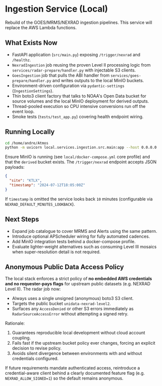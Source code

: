 # Ingestion Service (Local)

Rebuild of the GOES/MRMS/NEXRAD ingestion pipelines. This service will replace the AWS Lambda functions.

## What Exists Now

- FastAPI application (`src/main.py`) exposing `/trigger/nexrad` and `/healthz`.
- `NexradIngestion` job reusing the proven Level II processing logic from
  `services/radar-prepare/handler.py` with injectable S3 clients.
- `GoesIngestion` job that pulls the ABI handler from `services/goes-prepare/handler.py`
  and writes outputs to the local MinIO buckets.
- Environment-driven configuration via `pydantic-settings` (`IngestionSettings`).
- Thin boto3 client factory that talks to NOAA's Open Data bucket for source
  volumes and the local MinIO deployment for derived outputs.
- Thread-pooled execution so CPU intensive conversions run off the event loop.
- Smoke tests (`tests/test_app.py`) covering health endpoint wiring.

## Running Locally

```bash
cd /home/andre/Atmos
python -m uvicorn local.services.ingestion.src.main:app --host 0.0.0.0 --port 8084
```

Ensure MinIO is running (see `local/docker-compose.yml` core profile) and that
the `derived` bucket exists. The `/trigger/nexrad` endpoint accepts JSON payloads:

```json
{
  "site": "KTLX",
  "timestamp": "2024-07-12T18:05:00Z"
}
```

If `timestamp` is omitted the service looks back `10` minutes (configurable via
`NEXRAD_DEFAULT_MINUTES_LOOKBACK`).

## Next Steps

- Expand job catalogue to cover MRMS and Alerts using the same pattern.
- Introduce optional APScheduler wiring for fully automated cadences.
- Add MinIO integration tests behind a docker-compose profile.
- Evaluate lighter-weight alternatives such as consuming Level III mosaics when
  super-resolution detail is not required.

## Anonymous Public Data Access Policy

The local stack enforces a strict policy of **no embedded AWS credentials and no requester-pays flags** for
upstream public datasets (e.g. NEXRAD Level II). The radar job now:

- Always uses a single unsigned (anonymous) boto3 S3 client.
- Targets the public bucket `unidata-nexrad-level2`.
- Surfaces any `AccessDenied` or other S3 errors immediately as `RadarSourceAccessError` without attempting
  a signed retry.

Rationale:

1. Guarantees reproducible local development without cloud account coupling.
2. Fails fast if the upstream bucket policy ever changes, forcing an explicit decision to revise policy.
3. Avoids silent divergence between environments with and without credentials configured.

If future requirements mandate authenticated access, reintroduce a credential-aware client behind a clearly
documented feature flag (e.g. `NEXRAD_ALLOW_SIGNED=1`) so the default remains anonymous.
